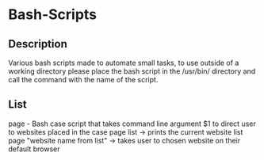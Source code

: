 # Bash-Scripts
## Description
Various bash scripts made to automate small tasks, to use outside of a working directory please place the bash script in the /usr/bin/ directory and call the command with the name of the script.
## List
page - Bash case script that takes command line argument $1 to direct user to websites placed in the case
page list -> prints the current website list
page "website name from list" -> takes user to chosen website on their default browser
